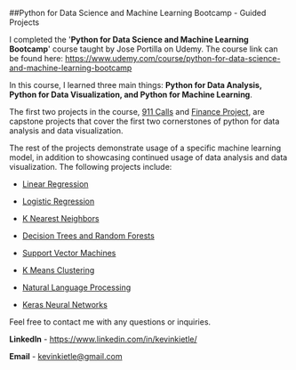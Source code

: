 ##Python for Data Science and Machine Learning Bootcamp - Guided Projects

I completed the '**Python for Data Science and Machine Learning Bootcamp**' course taught by Jose Portilla on Udemy. The course link can be found here: <https://www.udemy.com/course/python-for-data-science-and-machine-learning-bootcamp>

In this course, I learned three main things: **Python for Data Analysis, Python for Data Visualization, and Python for Machine Learning**.

The first two projects in the course, [911 Calls](https://github.com/kevinkietle/Python-for-Data-Science-and-Machine-Learning/blob/main/1%20-%20911%20Calls%20Data%20Capstone%20Project.ipynb) and [Finance Project](https://github.com/kevinkietle/Python-for-Data-Science-and-Machine-Learning/blob/main/2%20-%20Finance%20Project.ipynb), are capstone projects that cover the first two cornerstones of python for data analysis and data visualization.

The rest of the projects demonstrate usage of a specific machine learning model, in addition to showcasing continued usage of data analysis and data visualization. The following projects include:

-   [Linear Regression](https://github.com/kevinkietle/Python-for-Data-Science-and-Machine-Learning/blob/main/3%20-%20Linear%20Regression%20Project.ipynb)

-   [Logistic Regression](https://github.com/kevinkietle/Python-for-Data-Science-and-Machine-Learning/blob/main/4%20-%20Logistic%20Regression%20Project.ipynb)

-   [K Nearest Neighbors](https://github.com/kevinkietle/Python-for-Data-Science-and-Machine-Learning/blob/main/5%20-%20K%20Nearest%20Neighbors%20Project.ipynb)

-   [Decision Trees and Random Forests](https://github.com/kevinkietle/Python-for-Data-Science-and-Machine-Learning/blob/main/6%20-%20Decision%20Trees%20and%20Random%20Forest%20Project.ipynb)

-   [Support Vector Machines](https://github.com/kevinkietle/Python-for-Data-Science-and-Machine-Learning/blob/main/7%20-%20Support%20Vector%20Machines%20Project.ipynb)

-   [K Means Clustering](https://github.com/kevinkietle/Python-for-Data-Science-and-Machine-Learning/blob/main/8%20-%20K%20Means%20Clustering%20Project.ipynb)

-   [Natural Language Processing](https://github.com/kevinkietle/Python-for-Data-Science-and-Machine-Learning/blob/main/9%20-%20Natural%20Language%20Processing%20Project.ipynb)

-   [Keras Neural Networks](https://github.com/kevinkietle/Python-for-Data-Science-and-Machine-Learning/blob/main/Keras-Project-Exercise.ipynb)

Feel free to contact me with any questions or inquiries.

**LinkedIn** - <https://www.linkedin.com/in/kevinkietle/>

**Email** - <kevinkietle@gmail.com>
